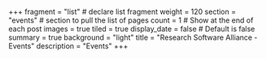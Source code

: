 +++
fragment = "list" # declare list fragment
weight = 120
section = "events" # section to pull the list of pages
count = 1 # Show at the end of each post
images = true
tiled = true
display_date = false # Default is false
summary = true
background = "light"
title = "Research Software Alliance - Events"
description = "Events"
+++
